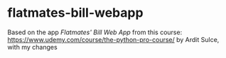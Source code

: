 # flatmates-bill-webapp

Based on the app _Flatmates' Bill Web App_ from this course: https://www.udemy.com/course/the-python-pro-course/ by Ardit Sulce, with my changes

